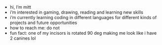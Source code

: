 - hi, I’m mitt
- i’m interested in gaming, drawing, reading and learning new skills
- i’m currently learning coding in different languages for different kinds of projects and future opportunities
- how to reach me: do not 
- fun fact: one of my incisors is rotated 90 deg making me look like i have 2 canines lol

<!---
heyimmitt/heyimmitt is a ✨ special ✨ repository because its `README.md` (this file) appears on your GitHub profile.
You can click the Preview link to take a look at your changes.
--->
